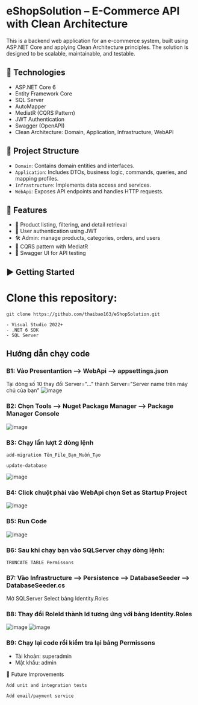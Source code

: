 # eShopSolution – E-Commerce API with Clean Architecture

This is a backend web application for an e-commerce system, built using ASP.NET Core and applying Clean Architecture principles. The solution is designed to be scalable, maintainable, and testable.

## 🔧 Technologies

- ASP.NET Core 6
- Entity Framework Core
- SQL Server
- AutoMapper
- MediatR (CQRS Pattern)
- JWT Authentication
- Swagger (OpenAPI)
- Clean Architecture: Domain, Application, Infrastructure, WebAPI

## 📂 Project Structure

- `Domain`: Contains domain entities and interfaces.
- `Application`: Includes DTOs, business logic, commands, queries, and mapping profiles.
- `Infrastructure`: Implements data access and services.
- `WebApi`: Exposes API endpoints and handles HTTP requests.

## 🚀 Features

- 🛒 Product listing, filtering, and detail retrieval
- 👤 User authentication using JWT
- 🛠 Admin: manage products, categories, orders, and users
- 🔄 CQRS pattern with MediatR
- 🧭 Swagger UI for API testing

## ▶️ Getting Started

# Clone this repository:

    git clone https://github.com/thaibao163/eShopSolution.git

    - Visual Studio 2022+
    - .NET 6 SDK
    - SQL Server
  
## Hướng dẫn chạy code

### B1: Vào Presentantion --> WebApi --> appsettings.json
Tại dòng số 10 thay đổi Server="..." thành Server="Server name trên máy chủ của bạn"
  ![image](https://github.com/thaibao163/eShopSolution/assets/79973618/4816d3f7-ebf9-4d93-bbc1-aa18d34397e0)
  
### B2: Chọn Tools --> Nuget Package Manager --> Package Manager Console
![image](https://github.com/thaibao163/eShopSolution/assets/79973618/1154011d-1cde-45da-8cdb-f2bf7c9749a7)

### B3: Chạy lần lượt 2 dòng lệnh
    add-migration Tên_File_Bạn_Muốn_Tạo
    
    update-database
![image](https://github.com/thaibao163/eShopSolution/assets/79973618/e90cc5a9-f322-4459-ad3c-4ccc837cb310)

### B4: Click chuột phải vào WebApi chọn Set as Startup Project
![image](https://github.com/thaibao163/eShopSolution/assets/79973618/dc848d20-30e8-44d3-8b63-c662d5122dee)

### B5: Run Code
![image](https://github.com/thaibao163/eShopSolution/assets/79973618/5b17a259-bc90-402b-a9eb-ec30a8049191)

### B6: Sau khi chạy bạn vào SQLServer chạy dòng lệnh:
    TRUNCATE TABLE Permissons

### B7: Vào Infrastructure --> Persistence --> DatabaseSeeder --> DatabaseSeeder.cs
Mở SQLServer Select bảng Identity.Roles
    
### B8: Thay đổi RoleId thành Id tương ứng với bảng Identity.Roles
![image](https://github.com/thaibao163/eShopSolution/assets/79973618/dce46e24-db3f-4ae2-be78-eb0c621bac00)
![image](https://github.com/thaibao163/eShopSolution/assets/79973618/3082dca8-bf7f-45e5-8c76-2a3dcaedfd58)

### B9: Chạy lại code rồi kiểm tra lại bảng Permissons

- Tài khoản: superadmin
- Mật khẩu: admin


📌 Future Improvements

    Add unit and integration tests

    Add email/payment service





   
